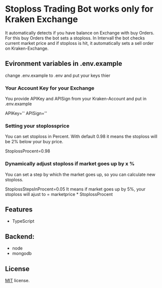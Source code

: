 # Stoploss Trading Bot works only for Kraken Exchange

It automatically detects if you have balance on Exchange with buy Orders. For this buy Orders the bot sets a stoploss.
In Intervall the bot checks current market price and if stoploss is hit, it automatically sets a sell order on Kraken-Exchange.

## Evironment variables in .env.example

change .env.example to .env and put your keys thier

### Your Account Key for your Exchange
You provide APIKey and APISign from your Kraken-Account and put in .env.example

APIKey=''
APISign=''

### Setting your stoplossprice
You can set stoploss in Percent. With default 0.98 it means the stoploss will be 2% below your buy price.

StoplossProcent=0.98


### Dynamically adjust stoploss if market goes up by x %
You can set a step by which the market goes up, so you can calculate new stoploss.

StoplossStepsInProcent=0.05
It means if market goes up by 5%, your stoploss will ajust to = marketprice * StoplossProcent


## Features
* TypeScript


## Backend:
* node
* mongodb

## License
[MIT](LICENSE.txt) license.

